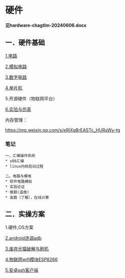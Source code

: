 # 硬件

**见hardware-chagtlm-20240606.docx**

## 一．硬件基础

[1.电路](circuit/index.md)

[2.模拟电路](simulation/index.md)

[3.数字电路](digital/index.md)

[4.单片机](mcu/index.md)

5.开源硬件（物联网平台）

[6.实验与仿真](test/index.md)

内存管理：

https://mp.weixin.qq.com/s/eRiXgBrEASTc_HURsWy-tg

### 笔记

```
一。汇编操作系统
* x86汇编
* linux内核启动过程

二。电路与模电
* 软件电路模拟
* 实验论证
* 做题(温故)
* 高数（了解），在线计算
```
## 二．实操方案

1.硬件,OS方案

[2.android连调adb](test/android.md)

[3.废弃光猫破解与刷机](test/index.md)

[4.物联网wifi模块ESP8266](test/index.md)

[5.安卓ssh客户端](https://github.com/connectbot/connectbot)



